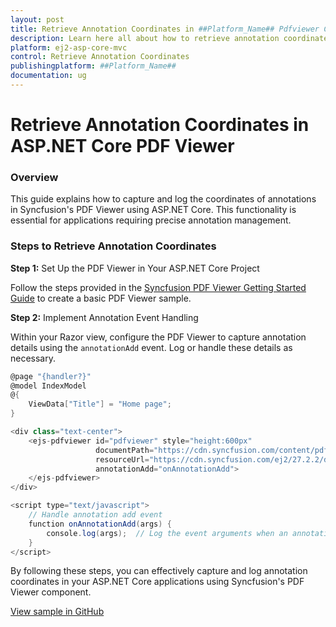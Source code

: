 ```yaml
---
layout: post
title: Retrieve Annotation Coordinates in ##Platform_Name## Pdfviewer Component
description: Learn here all about how to retrieve annotation coordinates in Syncfusion ##Platform_Name## Pdfviewer component of Syncfusion Essential JS 2 and more.
platform: ej2-asp-core-mvc
control: Retrieve Annotation Coordinates
publishingplatform: ##Platform_Name##
documentation: ug
---
```


# Retrieve Annotation Coordinates in ASP.NET Core PDF Viewer

### Overview
This guide explains how to capture and log the coordinates of annotations in Syncfusion's PDF Viewer using ASP.NET Core. This functionality is essential for applications requiring precise annotation management.

### Steps to Retrieve Annotation Coordinates

**Step 1:** Set Up the PDF Viewer in Your ASP.NET Core Project

Follow the steps provided in the [Syncfusion PDF Viewer Getting Started Guide](https://ej2.syncfusion.com/aspnetcore/documentation/pdfviewer/getting-started) to create a basic PDF Viewer sample.

**Step 2:** Implement Annotation Event Handling

Within your Razor view, configure the PDF Viewer to capture annotation details using the `annotationAdd` event. Log or handle these details as necessary.

```cs
@page "{handler?}"
@model IndexModel
@{
    ViewData["Title"] = "Home page";
}

<div class="text-center">
    <ejs-pdfviewer id="pdfviewer" style="height:600px"
                   documentPath="https://cdn.syncfusion.com/content/pdf/pdf-succinctly.pdf"
                   resourceUrl="https://cdn.syncfusion.com/ej2/27.2.2/dist/ej2-pdfviewer-lib"
                   annotationAdd="onAnnotationAdd">
    </ejs-pdfviewer>
</div>

<script type="text/javascript">
    // Handle annotation add event
    function onAnnotationAdd(args) {
        console.log(args);  // Log the event arguments when an annotation is added
    }
</script>
```

By following these steps, you can effectively capture and log annotation coordinates in your ASP.NET Core applications using Syncfusion's PDF Viewer component.

[View sample in GitHub](https://github.com/SyncfusionExamples/asp-core-pdf-viewer-examples/tree/master/How%20to)
